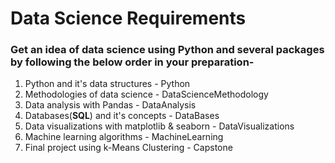 # Data Science Requirements

### Get an idea of data science using Python and several packages by following the below order in your preparation-

1. Python and it's data structures - Python
2. Methodologies of data science - DataScienceMethodology
3. Data analysis with Pandas - DataAnalysis
4. Databases(**SQL**) and it's concepts - DataBases 
5. Data visualizations with matplotlib & seaborn - DataVisualizations
6. Machine learning algorithms - MachineLearning
7. Final project using k-Means Clustering - Capstone